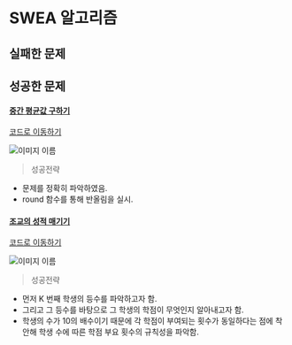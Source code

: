 # SWEA 알고리즘 

## 실패한 문제



## 성공한 문제

#### [중간 평균값 구하기]([https://www.swexpertacademy.com/main/talk/solvingClub/problemView.do?solveclubId=AV6kld8aisgDFASb&contestProbId=AV5Pw_-KAdcDFAUq&probBoxId=AV9oaSMa3DEDFAQc&type=PROBLEM&problemBoxTitle=%5BD1%7ED2+%EB%AC%B8%EC%A0%9C%ED%92%80%EC%9D%B4%5D+%EA%B8%B0%EC%B4%88+%EB%8B%A4%EC%A7%80%EA%B8%B0+Part2&problemBoxCnt=14](https://www.swexpertacademy.com/main/talk/solvingClub/problemView.do?solveclubId=AV6kld8aisgDFASb&contestProbId=AV5Pw_-KAdcDFAUq&probBoxId=AV9oaSMa3DEDFAQc&type=PROBLEM&problemBoxTitle=[D1~D2+문제풀이]+기초+다지기+Part2&problemBoxCnt=14))

[코드로 이동하기](https://github.com/yeomkyeorae/algorithm/blob/master/SWEA/D2_mid_mean_value.py)

![이미지 이름](C:\Users\student\Desktop\algorithm\SWEA\images\D2_mid_mean_value.PNG)

> 성공전략

- 문제를 정확히 파악하였음.
- round 함수를 통해 반올림을 실시.



#### [조교의 성적 매기기]([https://www.swexpertacademy.com/main/talk/solvingClub/problemView.do?solveclubId=AV6kld8aisgDFASb&contestProbId=AV5PwGK6AcIDFAUq&probBoxId=AV9oaSMa3DEDFAQc&type=PROBLEM&problemBoxTitle=%5BD1%7ED2+%EB%AC%B8%EC%A0%9C%ED%92%80%EC%9D%B4%5D+%EA%B8%B0%EC%B4%88+%EB%8B%A4%EC%A7%80%EA%B8%B0+Part2&problemBoxCnt=14](https://www.swexpertacademy.com/main/talk/solvingClub/problemView.do?solveclubId=AV6kld8aisgDFASb&contestProbId=AV5PwGK6AcIDFAUq&probBoxId=AV9oaSMa3DEDFAQc&type=PROBLEM&problemBoxTitle=[D1~D2+문제풀이]+기초+다지기+Part2&problemBoxCnt=14))

[코드로 이동하기](https://github.com/yeomkyeorae/algorithm/blob/master/SWEA/D2_assist_grading.py)

![이미지 이름](C:\Users\student\Desktop\algorithm\SWEA\images\D2_assist_grading.PNG)

> 성공전략

- 먼저 K 번째 학생의 등수를 파악하고자 함.
- 그리고 그 등수를 바탕으로 그 학생의 학점이 무엇인지 알아내고자 함. 
- 학생의 수가 10의 배수이기 때문에 각 학점이 부여되는 횟수가 동일하다는 점에 착안해 학생 수에 따른 학점 부요 횟수의 규칙성을 파악함.

